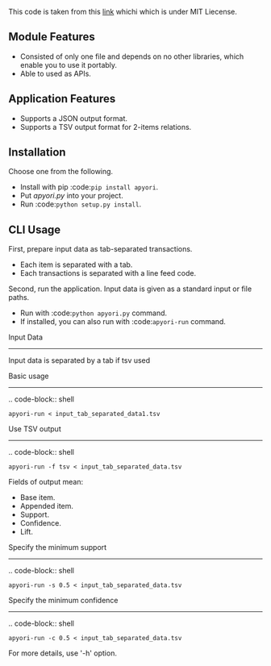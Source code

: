 This code is taken from this [link](https://github.com/ymoch/apyori) whichi which is under MIT Liecense.

Module Features
---------------

- Consisted of only one file and depends on no other libraries,
  which enable you to use it portably.
- Able to used as APIs.

Application Features
--------------------

- Supports a JSON output format.
- Supports a TSV output format for 2-items relations.


Installation
------------

Choose one from the following.

- Install with pip :code:`pip install apyori`.
- Put *apyori.py* into your project.
- Run :code:`python setup.py install`.


CLI Usage
---------

First, prepare input data as tab-separated transactions.

- Each item is separated with a tab.
- Each transactions is separated with a line feed code.

Second, run the application.
Input data is given as a standard input or file paths.

- Run with :code:`python apyori.py` command.
- If installed, you can also run with :code:`apyori-run` command.

Input Data
**********

Input data is separated by a tab if tsv used


Basic usage
***********

.. code-block:: shell

    apyori-run < input_tab_separated_data1.tsv


Use TSV output
**************

.. code-block:: shell

    apyori-run -f tsv < input_tab_separated_data.tsv

Fields of output mean:

- Base item.
- Appended item.
- Support.
- Confidence.
- Lift.


Specify the minimum support
***************************

.. code-block:: shell

    apyori-run -s 0.5 < input_tab_separated_data.tsv


Specify the minimum confidence
******************************

.. code-block:: shell

    apyori-run -c 0.5 < input_tab_separated_data.tsv

For more details, use '-h' option. 
